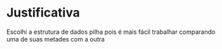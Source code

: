 # Justificativa

Escolhi a estrutura de dados pilha pois é mais fácil trabalhar comparando uma de suas metades com a outra

